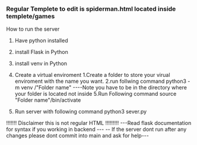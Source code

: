 ### Regular Templete to edit is spiderman.html  located inside templete/games ###




How to run the server 

1. Have python installed 
2. install Flask in Python
3. install venv in Python
4. Create a virtual enviroment 
    1.Create a folder to store your virual enviroment with the name you want.
    2.run follwing command 
        python3 -m venv /"Folder name"
        ----Note you have to be in the directory where your folder is located not inside 
5.Run Following command 
    source "Folder name"/bin/activate

6. Run server with following command 
    python3 sever.py

!!!!!!! Disclaimer this is not regular HTML !!!!!!!!!
  ---Read flask documentation for syntax if you working in backend ---
  -- If the server dont run after any changes please dont commit into main and ask for help---
